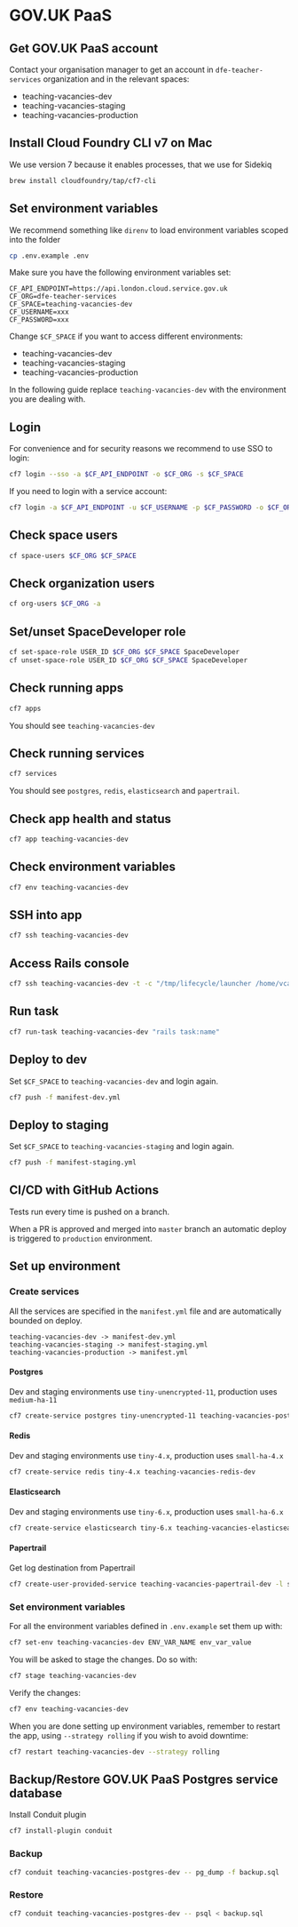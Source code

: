 # GOV.UK PaaS

## Get GOV.UK PaaS account
Contact your organisation manager to get an account in `dfe-teacher-services` organization and in the relevant spaces:

- teaching-vacancies-dev
- teaching-vacancies-staging
- teaching-vacancies-production

## Install Cloud Foundry CLI v7 on Mac
We use version 7 because it enables processes, that we use for Sidekiq

```bash
brew install cloudfoundry/tap/cf7-cli
```

## Set environment variables
We recommend something like `direnv` to load environment variables scoped into the folder

```bash
cp .env.example .env
```

Make sure you have the following environment variables set:

```
CF_API_ENDPOINT=https://api.london.cloud.service.gov.uk
CF_ORG=dfe-teacher-services
CF_SPACE=teaching-vacancies-dev
CF_USERNAME=xxx
CF_PASSWORD=xxx
```

Change `$CF_SPACE` if you want to access different environments:

- teaching-vacancies-dev
- teaching-vacancies-staging
- teaching-vacancies-production

In the following guide replace `teaching-vacancies-dev` with the environment you are dealing with.

## Login
For convenience and for security reasons we recommend to use SSO to login:

```bash
cf7 login --sso -a $CF_API_ENDPOINT -o $CF_ORG -s $CF_SPACE
```

If you need to login with a service account:

```bash
cf7 login -a $CF_API_ENDPOINT -u $CF_USERNAME -p $CF_PASSWORD -o $CF_ORG -s $CF_SPACE
```

## Check space users
```bash
cf space-users $CF_ORG $CF_SPACE
```

## Check organization users
```bash
cf org-users $CF_ORG -a
```

## Set/unset SpaceDeveloper role
```bash
cf set-space-role USER_ID $CF_ORG $CF_SPACE SpaceDeveloper
cf unset-space-role USER_ID $CF_ORG $CF_SPACE SpaceDeveloper
```

## Check running apps
```bash
cf7 apps
```
You should see `teaching-vacancies-dev`

## Check running services
```bash
cf7 services
```
You should see `postgres`, `redis`, `elasticsearch` and `papertrail`.

## Check app health and status
```bash
cf7 app teaching-vacancies-dev
```

## Check environment variables
```bash
cf7 env teaching-vacancies-dev
```

## SSH into app
```bash
cf7 ssh teaching-vacancies-dev
```

## Access Rails console
```bash
cf7 ssh teaching-vacancies-dev -t -c "/tmp/lifecycle/launcher /home/vcap/app 'rails console' ''"
```

## Run task
```bash
cf7 run-task teaching-vacancies-dev "rails task:name"
```

## Deploy to dev
Set `$CF_SPACE` to `teaching-vacancies-dev` and login again.

```bash
cf7 push -f manifest-dev.yml
```

## Deploy to staging
Set `$CF_SPACE` to `teaching-vacancies-staging` and login again.

```bash
cf7 push -f manifest-staging.yml
```

## CI/CD with GitHub Actions
Tests run every time is pushed on a branch.

When a PR is approved and merged into `master` branch an automatic deploy is triggered to `production` environment.

## Set up environment

### Create services
All the services are specified in the `manifest.yml` file and are automatically bounded on deploy.

```
teaching-vacancies-dev -> manifest-dev.yml
teaching-vacancies-staging -> manifest-staging.yml
teaching-vacancies-production -> manifest.yml
```

#### Postgres
Dev and staging environments use `tiny-unencrypted-11`, production uses `medium-ha-11`

```bash
cf7 create-service postgres tiny-unencrypted-11 teaching-vacancies-postgres-dev -c '{"enable_extensions": ["pgcrypto", "fuzzystrmatch", "plpgsql"]}'
```

#### Redis
Dev and staging environments use `tiny-4.x`, production uses `small-ha-4.x`

```bash
cf7 create-service redis tiny-4.x teaching-vacancies-redis-dev
```

#### Elasticsearch
Dev and staging environments use `tiny-6.x`, production uses `small-ha-6.x`

```bash
cf7 create-service elasticsearch tiny-6.x teaching-vacancies-elasticsearch-dev
```

#### Papertrail
Get log destination from Papertrail
```bash
cf7 create-user-provided-service teaching-vacancies-papertrail-dev -l syslog-tls://logsX.papertrailapp.com:XXXXX
```

### Set environment variables
For all the environment variables defined in `.env.example` set them up with:
```bash
cf7 set-env teaching-vacancies-dev ENV_VAR_NAME env_var_value
```

You will be asked to stage the changes. Do so with:
```bash
cf7 stage teaching-vacancies-dev
```

Verify the changes:
```bash
cf7 env teaching-vacancies-dev
```

When you are done setting up environment variables, remember to restart the app, using `--strategy rolling` if you wish to avoid downtime:
```bash
cf7 restart teaching-vacancies-dev --strategy rolling
```

## Backup/Restore GOV.UK PaaS Postgres service database
Install Conduit plugin
```bash
cf7 install-plugin conduit
```

### Backup
```bash
cf7 conduit teaching-vacancies-postgres-dev -- pg_dump -f backup.sql
```

### Restore
```bash
cf7 conduit teaching-vacancies-postgres-dev -- psql < backup.sql
```

